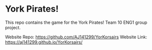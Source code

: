 
# York Pirates!

This repo contains the game for the York Pirates! Team 10 ENG1 group project.

Website Repo: https://github.com/AJ141299/YorKorsairs
Website Link: https://aj141299.github.io/YorKorsairs/

